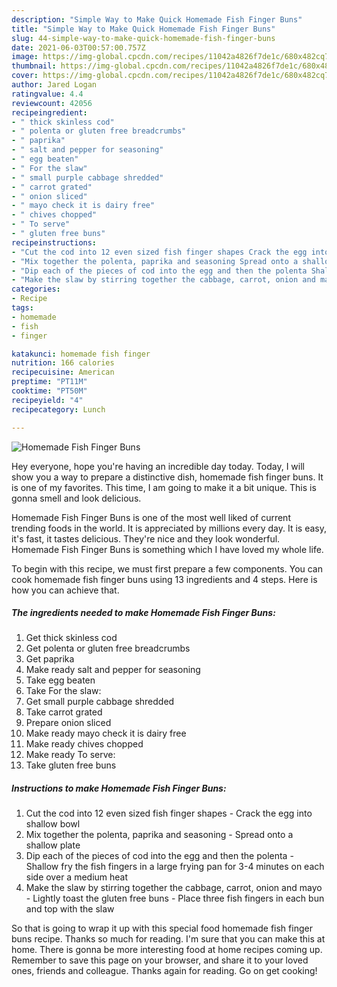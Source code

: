 ```yaml
---
description: "Simple Way to Make Quick Homemade Fish Finger Buns"
title: "Simple Way to Make Quick Homemade Fish Finger Buns"
slug: 44-simple-way-to-make-quick-homemade-fish-finger-buns
date: 2021-06-03T00:57:00.757Z
image: https://img-global.cpcdn.com/recipes/11042a4826f7de1c/680x482cq70/homemade-fish-finger-buns-recipe-main-photo.jpg
thumbnail: https://img-global.cpcdn.com/recipes/11042a4826f7de1c/680x482cq70/homemade-fish-finger-buns-recipe-main-photo.jpg
cover: https://img-global.cpcdn.com/recipes/11042a4826f7de1c/680x482cq70/homemade-fish-finger-buns-recipe-main-photo.jpg
author: Jared Logan
ratingvalue: 4.4
reviewcount: 42056
recipeingredient:
- " thick skinless cod"
- " polenta or gluten free breadcrumbs"
- " paprika"
- " salt and pepper for seasoning"
- " egg beaten"
- " For the slaw"
- " small purple cabbage shredded"
- " carrot grated"
- " onion sliced"
- " mayo check it is dairy free"
- " chives chopped"
- " To serve"
- " gluten free buns"
recipeinstructions:
- "Cut the cod into 12 even sized fish finger shapes Crack the egg into shallow bowl"
- "Mix together the polenta, paprika and seasoning Spread onto a shallow plate"
- "Dip each of the pieces of cod into the egg and then the polenta Shallow fry the fish fingers in a large frying pan for 3-4 minutes on each side over a medium heat"
- "Make the slaw by stirring together the cabbage, carrot, onion and mayo Lightly toast the gluten free buns Place three fish fingers in each bun and top with the slaw"
categories:
- Recipe
tags:
- homemade
- fish
- finger

katakunci: homemade fish finger 
nutrition: 166 calories
recipecuisine: American
preptime: "PT11M"
cooktime: "PT50M"
recipeyield: "4"
recipecategory: Lunch

---
```



![Homemade Fish Finger Buns](https://img-global.cpcdn.com/recipes/11042a4826f7de1c/680x482cq70/homemade-fish-finger-buns-recipe-main-photo.jpg)

Hey everyone, hope you're having an incredible day today. Today, I will show you a way to prepare a distinctive dish, homemade fish finger buns. It is one of my favorites. This time, I am going to make it a bit unique. This is gonna smell and look delicious.

Homemade Fish Finger Buns is one of the most well liked of current trending foods in the world. It is appreciated by millions every day. It is easy, it's fast, it tastes delicious. They're nice and they look wonderful. Homemade Fish Finger Buns is something which I have loved my whole life.




To begin with this recipe, we must first prepare a few components. You can cook homemade fish finger buns using 13 ingredients and 4 steps. Here is how you can achieve that.

<!--inarticleads1-->

##### The ingredients needed to make Homemade Fish Finger Buns:

1. Get  thick skinless cod
1. Get  polenta or gluten free breadcrumbs
1. Get  paprika
1. Make ready  salt and pepper for seasoning
1. Take  egg beaten
1. Take  For the slaw:
1. Get  small purple cabbage shredded
1. Take  carrot grated
1. Prepare  onion sliced
1. Make ready  mayo check it is dairy free
1. Make ready  chives chopped
1. Make ready  To serve:
1. Take  gluten free buns




<!--inarticleads2-->

##### Instructions to make Homemade Fish Finger Buns:

1. Cut the cod into 12 even sized fish finger shapes - Crack the egg into shallow bowl
1. Mix together the polenta, paprika and seasoning - Spread onto a shallow plate
1. Dip each of the pieces of cod into the egg and then the polenta - Shallow fry the fish fingers in a large frying pan for 3-4 minutes on each side over a medium heat
1. Make the slaw by stirring together the cabbage, carrot, onion and mayo - Lightly toast the gluten free buns - Place three fish fingers in each bun and top with the slaw




So that is going to wrap it up with this special food homemade fish finger buns recipe. Thanks so much for reading. I'm sure that you can make this at home. There is gonna be more interesting food at home recipes coming up. Remember to save this page on your browser, and share it to your loved ones, friends and colleague. Thanks again for reading. Go on get cooking!
